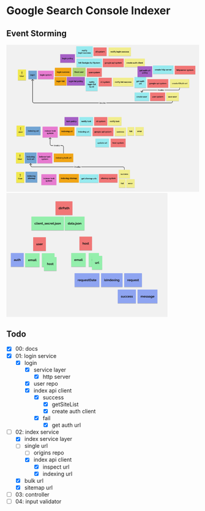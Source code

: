 # Google Search Console Indexer

## Event Storming
![1699690208086](image/PORTFOLIO/1699690208086.png)
![1699690223541](image/PORTFOLIO/1699690223541.png)
## Todo

- [X] 00: docs
- [X] 01: login service
  - [X] login
    - [X] service layer
        - [X] http server
    - [X] user repo
    - [X] index api client
      - [X] success
        - [X] getSiteList
        - [X] create auth client
      - [X] fail
        - [X] get auth url
- [ ] 02: index service
  - [X] index service layer
  - [ ] single url
    - [ ] origins repo
    - [X] index api client
      - [X] inspect url
      - [X] indexing url
  - [X] bulk url
  - [X] sitemap url
- [ ] 03: controller
- [ ] 04: input validator

